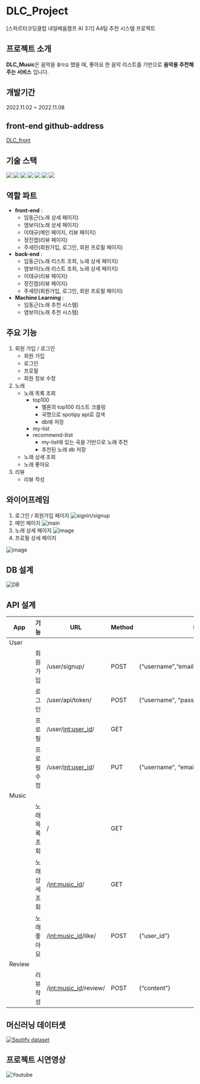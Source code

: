 # DLC_Project
[스파르타코딩클럽 내일배움캠프 AI 3기] A4팀 추천 시스템 프로젝트
## 프로젝트 소개
**DLC_Music**은 음악을 `좋아요` 했을 때, 좋아요 한 음악 리스트를 기반으로
**음악을 추천해주는 서비스** 입니다.
## 개발기간
2022.11.02 ~ 2022.11.08
## front-end github-address
[DLC_front](https://github.com/marinred/DLC_Front)
## 기술 스택
<img src="https://img.shields.io/badge/Python-3776AB?style=for-the-badge&logo=Python&logoColor=white" align='left'/>
<img src="https://img.shields.io/badge/django-092E20?style=for-the-badge&logo=django&logoColor=white" align='left'/>
<img src="https://img.shields.io/badge/html5-E34F26?style=for-the-badge&logo=html5&logoColor=white" align='left'>
<img src="https://img.shields.io/badge/javascript-F7DF1E?style=for-the-badge&logo=javascript&logoColor=black" align='left'>
<img src="https://img.shields.io/badge/linux-FCC624?style=for-the-badge&logo=linux&logoColor=black" align='left'>
<img src="https://img.shields.io/badge/github-181717?style=for-the-badge&logo=github&logoColor=white" align='left'>
<img src="https://img.shields.io/badge/git-F05032?style=for-the-badge&logo=git&logoColor=white" align='left'><br/>


## 역할 파트
- **front-end** :
  - 임동근(노래 상세 페이지)
  - 염보미(노래 상세 페이지)
  - 이태규(메인 페이지, 리뷰 페이지)
  - 정진엽(리뷰 페이지)
  - 주세민(회원가입, 로그인, 회원 프로필 페이지)
- **back-end** :
  - 임동근(노래 리스트 조회, 노래 상세 페이지)
  - 염보미(노래 리스트 조회, 노래 상세 페이지)
  - 이태규(리뷰 페이지)
  - 정진엽(리뷰 페이지)
  - 주세민(회원가입, 로그인, 회원 프로필 페이지)
- **Machine Learning** :
  - 임동근(노래 추천 시스템)
  - 염보미(노래 추천 시스템)
## 주요 기능
1. 회원 가입 / 로그인
    - 회원 가입
    - 로그인
    - 프로필
    - 회원 정보 수정
2. 노래
    - 노래 목록 조회
        - top100
            - 멜론의 top100 리스트 크롤링
            - 곡명으로 spotipy api로 검색
            - db에 저장
        - my-list
        - recommend-llist
            - my-list에 있는 곡을 기반으로 노래 추천
            - 추천된 노래 db 저장
    - 노래 상세 조회
    - 노래 좋아요
3. 리뷰
    - 리뷰 작성
## 와이어프레임
1. 로그인 / 회원가입 페이지
![signin/signup](https://user-images.githubusercontent.com/113073974/200457719-a666049b-3a68-4d05-a9e7-02ff065d7493.png)
2. 메인 페이지
![main](https://user-images.githubusercontent.com/113073974/200458035-44b80ca1-08a7-4e1c-874e-170121bb93b8.png)
3. 노래 상세 페이지
![image](https://user-images.githubusercontent.com/113073974/200458106-51747628-3f1b-4d6c-91d5-cd15a9964eb9.png)
4. 프로필 상세 페이지


![image](https://user-images.githubusercontent.com/113073974/200458147-74b26a91-c646-443b-9d7a-b14c82bd036d.png)
## DB 설계
![DB](https://user-images.githubusercontent.com/113073974/200451809-50c92ac2-be5d-4132-969b-c1730e18e9a1.png)
## API 설계
| App | 기능 | URL | Method | Request | Response |
| --- | --- | --- | --- | --- | --- |
| User |  |  |  |  |  |
|  | 회원가입 | /user/signup/ | POST | {“username”,“email”,“password”,”password2”} |  |
|  | 로그인 | /user/api/token/ | POST | {“username”, “password”} |  |
|  | 프로필 | /user/<int:user_id>/ | GET |  | {“user_id”, "username”, “email”, "bio”} |
|  | 프로필 수정 | /user/<int:user_id>/ | PUT | {“username”, “email”, “bio”} | {“user_id”, “username”, “email”, “bio”} |
| Music |  |  |  |  |  |
|  | 노래 목록 조회 | / | GET |  | {“music_id”, “name”, “year”, “artist”, “aalbum”, “music_image”, “like”} |
|  | 노래 상세 조회 | /<int:music_id>/ | GET |  | {“music_id”, “name”, “year”, “artist”, “aalbum”, “music_image”, “like”} |
|  | 노래 좋아요 | /<int:music_id>/like/ | POST | {“user_id”} |  |
| Review |  |  |  |  |  |
|  | 리뷰 작성 | /<int:music_id>/review/ | POST | {“content”} |  |
## 머신러닝 데이터셋
[![Spotify dataset](https://user-images.githubusercontent.com/113073974/200451893-73c26183-c753-444f-bcad-2628a2971d26.png)](https://www.kaggle.com/datasets/vatsalmavani/spotify-dataset)
## 프로젝트 시연영상

![Youtube](https://user-images.githubusercontent.com/113073974/200463994-934e4f53-0c73-47a4-ad76-df55e1c19c55.png)
